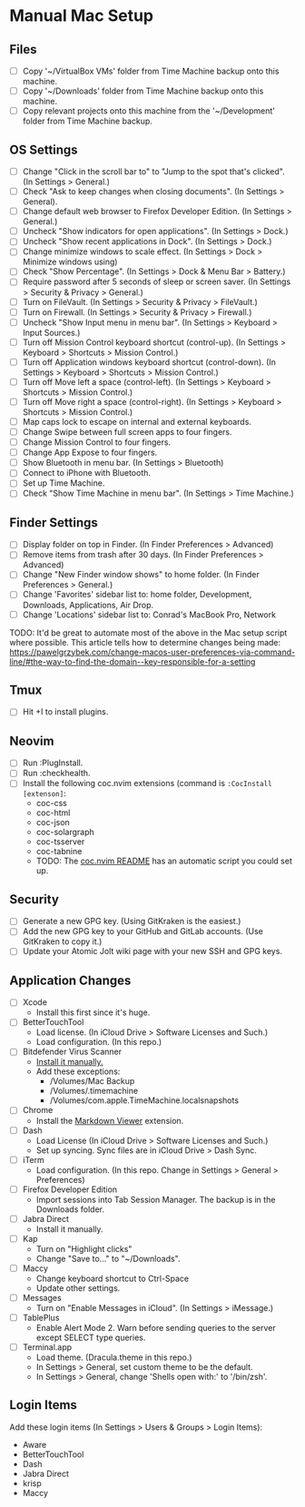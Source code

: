 # Manual Mac Setup

## Files
- [ ] Copy '~/VirtualBox VMs' folder from Time Machine backup onto this machine.
- [ ] Copy '~/Downloads' folder from Time Machine backup onto this machine.
- [ ] Copy relevant projects onto this machine from the '~/Development' folder from Time Machine backup.

## OS Settings
- [ ] Change "Click in the scroll bar to" to "Jump to the spot that's clicked". (In Settings > General.)
- [ ] Check "Ask to keep changes when closing documents". (In Settings > General).
- [ ] Change default web browser to Firefox Developer Edition. (In Settings > General.)
- [ ] Uncheck "Show indicators for open applications". (In Settings > Dock.)
- [ ] Uncheck "Show recent applications in Dock". (In Settings > Dock.)
- [ ] Change minimize windows to scale effect. (In Settings > Dock > Minimize windows using)
- [ ] Check "Show Percentage". (In Settings > Dock & Menu Bar > Battery.)
- [ ] Require password after 5 seconds of sleep or screen saver. (In Settings > Security & Privacy > General.)
- [ ] Turn on FileVault. (In Settings > Security & Privacy > FileVault.)
- [ ] Turn on Firewall. (In Settings > Security & Privacy > Firewall.)
- [ ] Uncheck "Show Input menu in menu bar". (In Settings > Keyboard > Input Sources.)
- [ ] Turn off Mission Control keyboard shortcut (control-up). (In Settings > Keyboard > Shortcuts > Mission Control.)
- [ ] Turn off Application windows keyboard shortcut (control-down). (In Settings > Keyboard > Shortcuts > Mission Control.)
- [ ] Turn off Move left a space (control-left). (In Settings > Keyboard > Shortcuts > Mission Control.)
- [ ] Turn off Move right a space (control-right). (In Settings > Keyboard > Shortcuts > Mission Control.)
- [ ] Map caps lock to escape on internal and external keyboards.
- [ ] Change Swipe between full screen apps to four fingers.
- [ ] Change Mission Control to four fingers.
- [ ] Change App Expose to four fingers.
- [ ] Show Bluetooth in menu bar. (In Settings > Bluetooth)
- [ ] Connect to iPhone with Bluetooth.
- [ ] Set up Time Machine.
- [ ] Check "Show Time Machine in menu bar". (In Settings > Time Machine.)

## Finder Settings
- [ ] Display folder on top in Finder. (In Finder Preferences > Advanced)
- [ ] Remove items from trash after 30 days. (In Finder Preferences > Advanced)
- [ ] Change "New Finder window shows" to home folder. (In Finder Preferences > General.)
- [ ] Change 'Favorites' sidebar list to: home folder, Development, Downloads, Applications, Air Drop.
- [ ] Change 'Locations' sidebar list to: Conrad's MacBook Pro, Network

TODO: It'd be great to automate most of the above in the Mac setup script where possible.
This article tells how to determine changes being made: https://pawelgrzybek.com/change-macos-user-preferences-via-command-line/#the-way-to-find-the-domain--key-responsible-for-a-setting

## Tmux
- [ ] Hit <prefix>+I to install plugins.

## Neovim
- [ ] Run :PlugInstall.
- [ ] Run :checkhealth.
- [ ] Install the following coc.nvim extensions (command is `:CocInstall [extenson]`:
  - coc-css
  - coc-html
  - coc-json
  - coc-solargraph
  - coc-tsserver
  - coc-tabnine
  - TODO: The [coc.nvim README](https://github.com/neoclide/coc.nvim/wiki/Install-coc.nvim#automation-script) has an automatic script you could set up.

## Security
- [ ] Generate a new GPG key. (Using GitKraken is the easiest.)
- [ ] Add the new GPG key to your GitHub and GitLab accounts. (Use GitKraken to copy it.)
- [ ] Update your Atomic Jolt wiki page with your new SSH and GPG keys.

## Application Changes
* [ ] Xcode
  * Install this first since it's huge.
* [ ] BetterTouchTool
  * Load license. (In iCloud Drive > Software Licenses and Such.)
  * Load configuration. (In this repo.)
* [ ] Bitdefender Virus Scanner
  * [Install it manually.](https://www.bitdefender.com/solutions/virus-scanner-for-mac.html)
  * Add these exceptions:
    * /Volumes/Mac Backup
    * /Volumes/.timemachine
    * /Volumes/com.apple.TimeMachine.localsnapshots
* [ ] Chrome
  * Install the [Markdown Viewer](https://github.com/simov/markdown-viewer) extension.
* [ ] Dash
  * Load License (In iCloud Drive > Software Licenses and Such.)
  * Set up syncing. Sync files are in iCloud Drive > Dash Sync.
* [ ] iTerm
  * Load configuration. (In this repo. Change in Settings > General > Preferences)
* [ ] Firefox Developer Edition
  * Import sessions into Tab Session Manager. The backup is in the Downloads folder.
* [ ] Jabra Direct
  * Install it manually.
* [ ] Kap
  * Turn on "Highlight clicks"
  * Change "Save to..." to "~/Downloads".
* [ ] Maccy
  * Change keyboard shortcut to Ctrl-Space
  * Update other settings.
* [ ] Messages
  * Turn on "Enable Messages in iCloud". (In Settings > iMessage.)
* [ ] TablePlus
  * Enable Alert Mode 2. Warn before sending queries to the server except SELECT type queries.
* [ ] Terminal.app
  * Load theme. (Dracula.theme in this repo.)
  * In Settings > General, set custom theme to be the default.
  * In Settings > General, change 'Shells open with:' to '/bin/zsh'.

## Login Items
Add these login items (In Settings > Users & Groups > Login Items):
* Aware
* BetterTouchTool
* Dash
* Jabra Direct
* krisp
* Maccy

